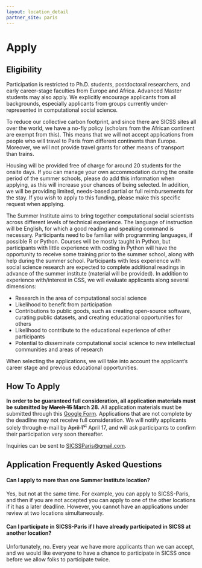 ```yaml
---
layout: location_detail
partner_site: paris
---
```


[//]: # (Update the following info to match your location!)

# Apply

## Eligibility

Participation is restricted to Ph.D. students, postdoctoral researchers, and early career-stage faculties from Europe and Africa. Advanced Master students may also apply. We explicitly encourage applicants from all backgrounds, especially applicants from groups currently under-represented in computational social science.

To reduce our collective carbon footprint, and since there are SICSS sites all over the world, we have a no-fly policy (scholars from the African continent are exempt from this). This means that we will not accept applications from people who will travel to Paris from different continents than Europe. Moreover, we will not provide travel grants for other means of transport than trains.

Housing will be provided free of charge for around 20 students for the onsite days. If you can manage your own accommodation during the onsite period of the summer schools, please do add this information when applying, as this will increase your chances of being selected. In addition, we will be providing limited, needs-based partial or full reimbursements for the stay. If you wish to apply to this funding, please make this specific request when applying.

The Summer Institute aims to bring together computational social scientists across different levels of technical experience. The language of instruction will be English, for which a good reading and speaking command is necessary. Participants need to be familiar with programming languages, if possible R or Python. Courses will be mostly taught in Python, but participants with little experience with coding in Python will have the opportunity to receive some training prior to the summer school, along with help during the summer school. Participants with less experience with social science research are expected to complete additional readings in advance of the summer institute (material will be provided). In addition to experience with/interest in CSS, we will evaluate applicants along several dimensions:

* Research in the area of computational social science
* Likelihood to benefit from participation
* Contributions to public goods, such as creating open-source software, curating public datasets, and creating educational opportunities for others
* Likelihood to contribute to the educational experience of other participants
* Potential to disseminate computational social science to new intellectual communities and areas of research

When selecting the applications, we will take into account the applicant’s career stage and previous educational opportunities.

## How To Apply
**In order to be guaranteed full consideration, all application materials must be submitted by ~~March 15~~ March 28.** All application materials must be submitted through this [Google Form](https://docs.google.com/forms/d/e/1FAIpQLScnjlH7b3VOrTNcfZPXDYfEUpsRIiTskAhEBgrR4rKbQZrXQg/viewform). Applications that are not complete by the deadline may not receive full consideration. We will notify applicants solely through e-mail by ~~April 1<sup>st</sup>~~ April 17, and will ask participants to confirm their participation very soon thereafter.

Inquiries can be sent to [SICSSParis@gmail.com](SICSSParis@gmail.com).

## Application Frequently Asked Questions

#### Can I apply to more than one Summer Institute location?

Yes, but not at the same time. For example, you can apply to SICSS-Paris, and then if you are not accepted you can apply to one of the other locations if it has a later deadline. However, you cannot have an applications under review at two locations simultaneously.

#### Can I participate in SICSS-Paris if I have already participated in SICSS at another location?

Unfortunately, no. Every year we have more applicants than we can accept, and we would like everyone to have a chance to participate in SICSS once before we allow folks to participate twice.
